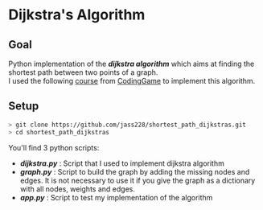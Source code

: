 # Dijkstra's Algorithm

## Goal

Python implementation of the **_dijkstra algorithm_** which aims at finding the shortest path between two points of a graph.  
I used the following [course](https://www.codingame.com/playgrounds/1608/shortest-paths-with-dijkstras-algorithm/dijkstras-algorithm) from [CodingGame](https://www.codingame.com/start) to implement this algorithm.

## Setup

```bash
> git clone https://github.com/jass228/shortest_path_dijkstras.git
> cd shortest_path_dijkstras
```

You'll find 3 python scripts:

- **_dijkstra.py_** : Script that I used to implement dijkstra algorithm
- **_graph.py_** : Script to build the graph by adding the missing nodes and edges. It is not necessary to use it if you give the graph as a dictionary with all nodes, weights and edges.
- **_app.py_** : Script to test my implementation of the algorithm
